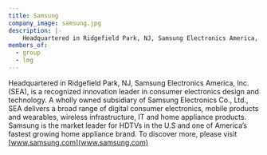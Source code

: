 ```yaml
---
title: Samsung
company_image: samsung.jpg
description: |-
    Headquartered in Ridgefield Park, NJ, Samsung Electronics America, Inc. (SEA), is a recognized innovation leader in consumer electronics design and technology.
members_of:
  - group
  - lmg
---
```

Headquartered in Ridgefield Park, NJ, Samsung Electronics America, Inc. (SEA), is a recognized innovation leader in consumer electronics design and technology. A wholly owned subsidiary of Samsung Electronics Co., Ltd., SEA delivers a broad range of digital consumer electronics, mobile products and wearables, wireless infrastructure, IT and home appliance products. Samsung is the market leader for HDTVs in the U.S and one of America’s fastest growing home appliance brand. To discover more, please visit [www.samsung.com](www.samsung.com)

